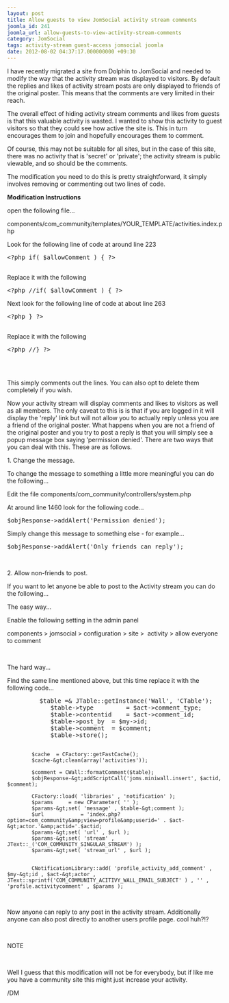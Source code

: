```yaml
---
layout: post
title: Allow guests to view JomSocial activity stream comments
joomla_id: 241
joomla_url: allow-guests-to-view-activity-stream-comments
category: JomSocial
tags: activity-stream guest-access jomsocial joomla
date: 2012-08-02 04:37:17.000000000 +09:30
---
```

<p>I have recently migrated a site from Dolphin to JomSocial and needed to modify the way that the activity stream was displayed to visitors. By default the replies and likes of activity stream posts are only displayed to friends of the original poster. This means that the comments are very limited in their reach.</p>
<p>The overall effect of hiding activity stream comments and likes from guests is that this valuable activity is wasted.&nbsp;I wanted to show this activity to guest visitors so that they could see how active the site is. This in turn encourages them to join and hopefully encourages them to comment.&nbsp;</p>
<p>Of course, this may not be suitable for all sites, but in the case of this site, there was no activity that is 'secret' or 'private'; the activity stream is public viewable, and so should be the comments.</p>
<p>The modification you need to do this is pretty straightforward, it simply involves removing or commenting out two lines of code.&nbsp;</p>
<p><strong>Modification Instructions</strong></p>
<p>open the following file...</p>
<p>components/com_community/templates/YOUR_TEMPLATE/activities.index.php</p>
<p>Look for the following line of code at around line 223</p>
<pre class="brush:php">&lt;?php if( $allowComment ) { ?&gt;

</pre>
<p>Replace it with the following</p>
<pre class="brush:xml">&lt;?php //if( $allowComment ) { ?&gt;
</pre>
<p>Next look for the following line of code at about line 263</p>
<pre class="brush:xml">&lt;?php } ?&gt;

</pre>
<p>Replace it with the following</p>
<pre class="brush:xml">&lt;?php //} ?&gt;

</pre>
<p>&nbsp;</p>
<p>This simply comments out the lines. You can also opt to delete them completely if you wish.</p>
<p>Now your activity stream will display comments and likes to visitors as well as all members. The only caveat to this is is that if you are logged in it will display the 'reply' link but will not allow you to actually reply unless you are a friend of the original poster. What happens when&nbsp;you are not a friend of the original poster and you try to post a reply is that you will simply see a popup message box saying 'permission denied'. There are two ways that you can deal with this. These are as follows.</p>
<p>1. Change the message.</p>
<p>To change the message to something a little more meaningful you can do the following...</p>
<p>Edit the file components/com_community/controllers/system.php</p>
<p>At around line 1460 look for the following code...</p>
<pre class="brush:php">$objResponse-&gt;addAlert('Permission denied');
</pre>
<p>Simply change this message to something else - for example...</p>
<pre class="brush:php">$objResponse-&gt;addAlert('Only friends can reply');
</pre>
<p>&nbsp;</p>
<p>2. Allow non-friends to post.</p>
<p>If you want to let anyone be able to post to the Activity stream you can do the following...</p>
<p>The easy way...</p>
<p>Enable the following setting in the admin panel</p>
<p>components &gt; jomsocial &gt; configuration &gt; site &gt; &nbsp;activity &gt; allow everyone to comment</p>
<p>&nbsp;</p>
<p>The hard way...</p>
<p>Find the same line mentioned above, but this time replace it with the following code...</p>
<pre class="brush:php">			$table =&amp; JTable::getInstance('Wall', 'CTable');
			$table-&gt;type 		= $act-&gt;comment_type;
			$table-&gt;contentid 	= $act-&gt;comment_id;
			$table-&gt;post_by 	= $my-&gt;id;
			$table-&gt;comment 	= $comment;
			$table-&gt;store();

			$cache	= CFactory::getFastCache();
			$cache-&gt;clean(array('activities'));

			$comment = CWall::formatComment($table);
			$objResponse-&gt;addScriptCall('joms.miniwall.insert', $actid, $comment);

			CFactory::load( 'libraries' , 'notification' );
			$params		= new CParameter( '' );
			$params-&gt;set( 'message' , $table-&gt;comment );
			$url			= 'index.php?option=com_community&amp;view=profile&amp;userid=' . $act-&gt;actor.'&amp;actid='.$actid;
			$params-&gt;set( 'url' , $url );
			$params-&gt;set( 'stream' , JText::_('COM_COMMUNITY_SINGULAR_STREAM') );
			$params-&gt;set( 'stream_url' , $url );


			CNotificationLibrary::add( 'profile_activity_add_comment' , $my-&gt;id , $act-&gt;actor , JText::sprintf('COM_COMMUNITY_ACITIVY_WALL_EMAIL_SUBJECT' ) , '' , 'profile.activitycomment' , $params );

</pre>
<p>Now anyone can reply to any post in the activity stream. Additionally anyone can also post directly to another users profile page. cool huh?!?</p>
<p>&nbsp;</p>
<p>NOTE</p>
<p>&nbsp;</p>
<p>Well I guess that this modification will not be for everybody, but if like me you have a community site this might just increase your activity.</p>
<p>/DM</p>
